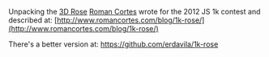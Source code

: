 Unpacking the [3D Rose](http://js1k.com/2012-love/demo/1100)
[Roman Cortes](http://www.romancortes.com/) wrote for the 2012 JS 1k
contest and described at:
[http://www.romancortes.com/blog/1k-rose/](http://www.romancortes.com/blog/1k-rose/)

There's a better version at: https://github.com/erdavila/1k-rose
